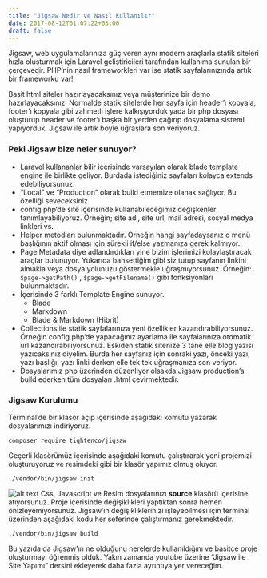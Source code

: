 ```yaml
---
title: "Jigsaw Nedir ve Nasıl Kullanılır"
date: 2017-08-12T01:07:22+03:00
draft: false
---
```


Jigsaw, web uygulamalarınıza güç veren aynı modern araçlarla statik siteleri hızla oluşturmak için Laravel geliştiricileri tarafından kullanıma sunulan bir çerçevedir. PHP’nin nasıl frameworkleri var ise statik sayfalarınızında artık bir frameworku var!

Basit html siteler hazırlayacaksınız veya müşterinize bir demo hazırlayacaksınız. Normalde statik sitelerde her sayfa için header’ı kopyala, footer’ı kopyala gibi zahmetli işlere kalkışıyorduk yada bir php dosyası oluşturup header ve footer’ı başka bir yerden çağırıp dosyalama sistemi yapıyorduk. Jigsaw ile artık böyle uğraşlara son veriyoruz.

### Peki Jigsaw bize neler sunuyor?

* Laravel kullananlar bilir içerisinde varsayılan olarak blade template engine ile birlikte geliyor. Burdada istediğiniz sayfaları kolayca extends edebiliyorsunuz.
* “Local” ve “Production” olarak build etmemize olanak sağlıyor. Bu özelliği seveceksiniz
* config.php‘de site içerisinde kullanabileceğimiz değişkenler tanımlayabiliyoruz. Örneğin; site adı, site url, mail adresi, sosyal medya linkleri vs.
* Helper metodları bulunmaktadır. Örneğin hangi sayfadaysanız o menü başlığının aktif olması için sürekli if/else yazmanıza gerek kalmıyor.
* Page Metadata diye adlandırdıkları yine bizim işlerimizi kolaylaştıracak araçlar bulunuyor. Yukarıda bahsettiğim gibi siz tutup sayfanın linkini almakla veya dosya yolunuzu göstermekle uğraşmıyorsunuz.
Örneğin: `$page->getPath()` , `$page->getFilename()` gibi fonksiyonları bulunmaktadır. 
* İçerisinde 3 farklı Template Engine sunuyor.
    * Blade
    * Markdown
    * Blade & Markdown (Hibrit)
* Collections ile statik sayfalarınıza yeni özellikler kazandırabiliyorsunuz. Örneğin config.php’de yapacağınız ayarlama ile sayfalarınıza otomatik url kazandırabiliyorsunuz. Eskiden statik sitenize 3 tane elle blog yazısı yazıcaksınız diyelim. Burda her sayfanız için sonraki yazı, önceki yazı, yazı başlığı, yazı linki derken elle tek tek uğraşmanıza son veriyor.
* Dosyalarımız php üzerinden düzenliyor olsakda Jigsaw production’a build ederken tüm dosyaları .html çevirmektedir.

### Jigsaw Kurulumu
Terminal’de bir klasör açıp içerisinde aşağıdaki komutu yazarak dosyalarımızı indiriyoruz.

```
composer require tightenco/jigsaw
```
Geçerli klasörümüz içerisinde aşağıdaki komutu çalıştırarak yeni projemizi oluşturuyoruz ve resimdeki gibi bir klasör yapımız olmuş oluyor.
```
./vendor/bin/jigsaw init
```
![alt text](/media/jigsaw-nedir-ve-nasil-kullanilir-1.png "Jigsaw Nedir ve Nasıl Kullanılır")
Css, Javascript ve Resim dosyalarınızı **source** klasörü içerisine atıyorsunuz. Proje içerisinde değişiklikleri yaptıktan sonra hemen önizleyemiyorsunuz. Jigsaw’ın değişikliklerinizi işleyebilmesi için terminal üzerinden aşağıdaki kodu her seferinde çalıştırmanız gerekmektedir.
```
./vendor/bin/jigsaw build
```

Bu yazıda da Jigsaw’ın ne olduğunu nerelerde kullanıldığını ve basitçe proje oluşturmayı öğrenmiş olduk. Yakın zamanda youtube üzerine  “Jigsaw ile Site Yapımı” dersini ekleyerek daha fazla ayrıntıya yer vereceğim.
